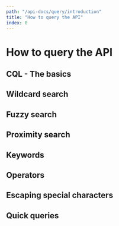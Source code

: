 ```yaml
---
path: "/api-docs/query/introduction"
title: "How to query the API"
index: 0
---
```


# How to query the API

## CQL - The basics

## Wildcard search

## Fuzzy search

## Proximity search

## Keywords

## Operators

## Escaping special characters

## Quick queries

